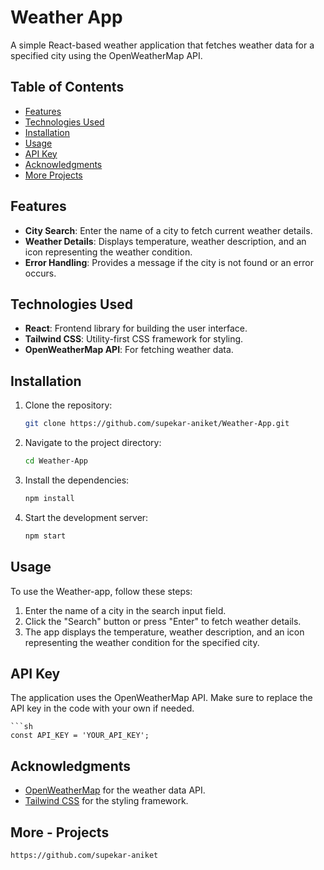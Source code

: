 # Weather App

A simple React-based weather application that fetches weather data for a specified city using the OpenWeatherMap API.


## Table of Contents

- [Features](#features)
- [Technologies Used](#Technologies-Used)
- [Installation](#installation)
- [Usage](#usage)
- [API Key](#API-Key)
- [Acknowledgments](#Acknowledgments)
- [More Projects](#More-Projects)
  

## Features

- **City Search**: Enter the name of a city to fetch current weather details.
- **Weather Details**: Displays temperature, weather description, and an icon representing the weather condition.
- **Error Handling**: Provides a message if the city is not found or an error occurs.

  
## Technologies Used

- **React**: Frontend library for building the user interface.
- **Tailwind CSS**: Utility-first CSS framework for styling.
- **OpenWeatherMap API**: For fetching weather data.


## Installation

1. Clone the repository:

   ```bash
   git clone https://github.com/supekar-aniket/Weather-App.git

2. Navigate to the project directory:
   
   ```sh
   cd Weather-App

3. Install the dependencies:

   ```sh
   npm install

4. Start the development server:

   ```sh
   npm start
   

## Usage

To use the Weather-app, follow these steps:

1) Enter the name of a city in the search input field.
2) Click the "Search" button or press "Enter" to fetch weather details.
3) The app displays the temperature, weather description, and an icon representing the weather condition for the specified city.


## API Key

The application uses the OpenWeatherMap API. Make sure to replace the API key in the code with your own if needed.

    ```sh
    const API_KEY = 'YOUR_API_KEY';


## Acknowledgments

- [OpenWeatherMap](https://openweathermap.org/) for the weather data API.
- [Tailwind CSS](https://tailwindcss.com/) for the styling framework.


## More - Projects

```sh
https://github.com/supekar-aniket

